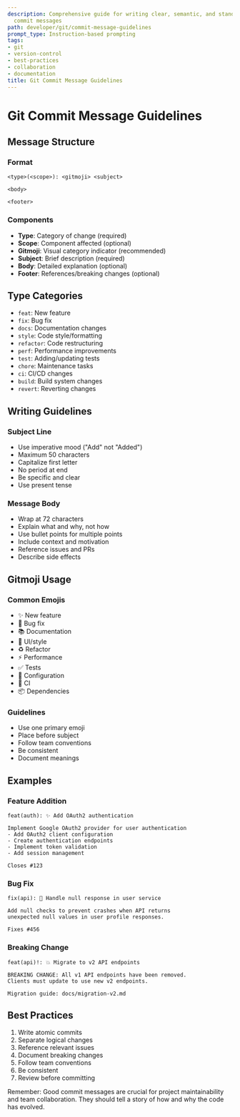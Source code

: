 ```yaml
---
description: Comprehensive guide for writing clear, semantic, and standardized git
  commit messages
path: developer/git/commit-message-guidelines
prompt_type: Instruction-based prompting
tags:
- git
- version-control
- best-practices
- collaboration
- documentation
title: Git Commit Message Guidelines
---
```


# Git Commit Message Guidelines

## Message Structure

### Format
```
<type>(<scope>): <gitmoji> <subject>

<body>

<footer>
```

### Components
- **Type**: Category of change (required)
- **Scope**: Component affected (optional)
- **Gitmoji**: Visual category indicator (recommended)
- **Subject**: Brief description (required)
- **Body**: Detailed explanation (optional)
- **Footer**: References/breaking changes (optional)

## Type Categories
- `feat`: New feature
- `fix`: Bug fix
- `docs`: Documentation changes
- `style`: Code style/formatting
- `refactor`: Code restructuring
- `perf`: Performance improvements
- `test`: Adding/updating tests
- `chore`: Maintenance tasks
- `ci`: CI/CD changes
- `build`: Build system changes
- `revert`: Reverting changes

## Writing Guidelines

### Subject Line
- Use imperative mood ("Add" not "Added")
- Maximum 50 characters
- Capitalize first letter
- No period at end
- Be specific and clear
- Use present tense

### Message Body
- Wrap at 72 characters
- Explain what and why, not how
- Use bullet points for multiple points
- Include context and motivation
- Reference issues and PRs
- Describe side effects

## Gitmoji Usage

### Common Emojis
- ✨ New feature
- 🐛 Bug fix
- 📚 Documentation
- 💄 UI/style
- ♻️ Refactor
- ⚡️ Performance
- ✅ Tests
- 🔧 Configuration
- 👷 CI
- 📦 Dependencies

### Guidelines
- Use one primary emoji
- Place before subject
- Follow team conventions
- Be consistent
- Document meanings

## Examples

### Feature Addition
```
feat(auth): ✨ Add OAuth2 authentication

Implement Google OAuth2 provider for user authentication
- Add OAuth2 client configuration
- Create authentication endpoints
- Implement token validation
- Add session management

Closes #123
```

### Bug Fix
```
fix(api): 🐛 Handle null response in user service

Add null checks to prevent crashes when API returns
unexpected null values in user profile responses.

Fixes #456
```

### Breaking Change
```
feat(api)!: 💥 Migrate to v2 API endpoints

BREAKING CHANGE: All v1 API endpoints have been removed.
Clients must update to use new v2 endpoints.

Migration guide: docs/migration-v2.md
```

## Best Practices

1. Write atomic commits
2. Separate logical changes
3. Reference relevant issues
4. Document breaking changes
5. Follow team conventions
6. Be consistent
7. Review before committing

Remember: Good commit messages are crucial for project maintainability and team collaboration. They should tell a story of how and why the code has evolved. 
